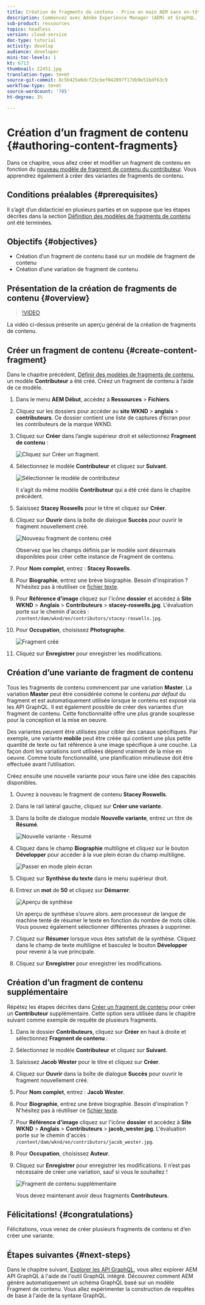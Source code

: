 ```yaml
---
title: Création de fragments de contenu - Prise en main AEM sans en-tête - GraphQL
description: Commencez avec Adobe Experience Manager (AEM) et GraphQL. Créez et modifiez un fragment de contenu en fonction d’un modèle de fragment de contenu. Découvrez comment créer des variantes de fragments de contenu.
sub-product: ressources
topics: headless
version: cloud-service
doc-type: tutorial
activity: develop
audience: developer
mini-toc-levels: 1
kt: 6713
thumbnail: 22451.jpg
translation-type: tm+mt
source-git-commit: 8c5b425e6dcf23cbef042097f17db9e51bdf63c9
workflow-type: tm+mt
source-wordcount: '785'
ht-degree: 3%

---
```



# Création d’un fragment de contenu {#authoring-content-fragments}

Dans ce chapitre, vous allez créer et modifier un fragment de contenu en fonction du [nouveau modèle de fragment de contenu du contributeur](./content-fragment-models.md). Vous apprendrez également à créer des variantes de fragments de contenu.

## Conditions préalables {#prerequisites}

Il s’agit d’un didacticiel en plusieurs parties et on suppose que les étapes décrites dans la section [Définition des modèles de fragments de contenu](./content-fragment-models.md) ont été terminées.

## Objectifs {#objectives}

* Création d’un fragment de contenu basé sur un modèle de fragment de contenu
* Création d’une variation de fragment de contenu

## Présentation de la création de fragments de contenu {#overview}

>[!VIDEO](https://video.tv.adobe.com/v/22451/?quality=12&learn=on)

La vidéo ci-dessus présente un aperçu général de la création de fragments de contenu.

## Créer un fragment de contenu {#create-content-fragment}

Dans le chapitre précédent, [Définir des modèles de fragments de contenu](./content-fragment-models.md), un modèle **Contributeur** a été créé. Créez un fragment de contenu à l’aide de ce modèle.

1. Dans le menu **AEM Début**, accédez à **Ressources** > **Fichiers**.
1. Cliquez sur les dossiers pour accéder au **site WKND** > **anglais** > **contributeurs**. Ce dossier contient une liste de captures d’écran pour les contributeurs de la marque WKND.

1. Cliquez sur **Créer** dans l’angle supérieur droit et sélectionnez **Fragment de contenu** :

   ![Cliquez sur Créer un fragment.](assets/author-content-fragments/create-content-fragment-menu.png)

1. Sélectionnez le modèle **Contributeur** et cliquez sur **Suivant**.

   ![Sélectionner le modèle de contributeur](assets/author-content-fragments/select-contributor-model.png)

   Il s’agit du même modèle **Contributeur** qui a été créé dans le chapitre précédent.

1. Saisissez **Stacey Roswells** pour le titre et cliquez sur **Créer**.
1. Cliquez sur **Ouvrir** dans la boîte de dialogue **Succès** pour ouvrir le fragment nouvellement créé.

   ![Nouveau fragment de contenu créé](assets/author-content-fragments/new-content-fragment.png)

   Observez que les champs définis par le modèle sont désormais disponibles pour créer cette instance de Fragment de contenu.

1. Pour **Nom complet**, entrez : **Stacey Roswells**.
1. Pour **Biographie**, entrez une brève biographie. Besoin d&#39;inspiration ? N&#39;hésitez pas à réutiliser ce [fichier texte](assets/author-content-fragments/stacey-roswells-bio.txt).
1. Pour **Référence d&#39;image** cliquez sur l&#39;icône **dossier** et accédez à **Site WKND** > **Anglais** > **Contributeurs** > **stacey-roswells.jpg**. L&#39;évaluation porte sur le chemin d&#39;accès : `/content/dam/wknd/en/contributors/stacey-roswells.jpg`.
1. Pour **Occupation**, choisissez **Photographe**.

   ![Fragment créé](assets/author-content-fragments/stacye-roswell-fragment-authored.png)

1. Cliquez sur **Enregistrer** pour enregistrer les modifications.

## Création d’une variante de fragment de contenu

Tous les fragments de contenu commencent par une variation **Master**. La variation **Master** peut être considérée comme le contenu *par défaut* du fragment et est automatiquement utilisée lorsque le contenu est exposé via les API GraphQL. Il est également possible de créer des variantes d’un fragment de contenu. Cette fonctionnalité offre une plus grande souplesse pour la conception et la mise en oeuvre.

Des variantes peuvent être utilisées pour cibler des canaux spécifiques. Par exemple, une variante **mobile** peut être créée qui contient une plus petite quantité de texte ou fait référence à une image spécifique à une couche. La façon dont les variations sont utilisées dépend vraiment de la mise en oeuvre. Comme toute fonctionnalité, une planification minutieuse doit être effectuée avant l’utilisation.

Créez ensuite une nouvelle variante pour vous faire une idée des capacités disponibles.

1. Ouvrez à nouveau le fragment de contenu **Stacey Roswells**.
1. Dans le rail latéral gauche, cliquez sur **Créer une variante**.
1. Dans la boîte de dialogue modale **Nouvelle variante**, entrez un titre de **Résumé**.

   ![Nouvelle variante - Résumé](assets/author-content-fragments/new-variation-summary.png)

1. Cliquez dans le champ **Biographie** multiligne et cliquez sur le bouton **Développer** pour accéder à la vue plein écran du champ multiligne.

   ![Passer en mode plein écran](assets/author-content-fragments/enter-full-screen-view.png)

1. Cliquez sur **Synthèse du texte** dans le menu supérieur droit.

1. Entrez un **mot** de **50** et cliquez sur **Démarrer**.

   ![Aperçu de synthèse](assets/author-content-fragments/summarize-text-preview.png)

   Un aperçu de synthèse s’ouvre alors. aem processeur de langue de machine tente de résumer le texte en fonction du nombre de mots cible. Vous pouvez également sélectionner différentes phrases à supprimer.

1. Cliquez sur **Résumer** lorsque vous êtes satisfait de la synthèse. Cliquez dans le champ de texte multiligne et basculez le bouton **Développer** pour revenir à la vue principale.

1. Cliquez sur **Enregistrer** pour enregistrer les modifications.

## Création d’un fragment de contenu supplémentaire

Répétez les étapes décrites dans [Créer un fragment de contenu](#create-content-fragment) pour créer un **Contributeur** supplémentaire. Cette option sera utilisée dans le chapitre suivant comme exemple de requête de plusieurs fragments.

1. Dans le dossier **Contributeurs**, cliquez sur **Créer** en haut à droite et sélectionnez **Fragment de contenu** :
1. Sélectionnez le modèle **Contributeur** et cliquez sur **Suivant**.
1. Saisissez **Jacob Wester** pour le titre et cliquez sur **Créer**.
1. Cliquez sur **Ouvrir** dans la boîte de dialogue **Succès** pour ouvrir le fragment nouvellement créé.
1. Pour **Nom complet**, entrez : **Jacob Wester**.
1. Pour **Biographie**, entrez une brève biographie. Besoin d&#39;inspiration ? N&#39;hésitez pas à réutiliser ce [fichier texte](assets/author-content-fragments/jacob-wester.txt).
1. Pour **Référence d&#39;image** cliquez sur l&#39;icône **dossier** et accédez à **Site WKND** > **Anglais** > **Contributeurs** > **jacob_wester.jpg**. L&#39;évaluation porte sur le chemin d&#39;accès : `/content/dam/wknd/en/contributors/jacob_wester.jpg`.
1. Pour **Occupation**, choisissez **Auteur**.
1. Cliquez sur **Enregistrer** pour enregistrer les modifications. Il n’est pas nécessaire de créer une variation, sauf si vous le souhaitez !

   ![Fragment de contenu supplémentaire](assets/author-content-fragments/additional-content-fragment.png)

   Vous devez maintenant avoir deux fragments **Contributeurs**.

## Félicitations! {#congratulations}

Félicitations, vous venez de créer plusieurs fragments de contenu et d’en créer une variante.

## Étapes suivantes {#next-steps}

Dans le chapitre suivant, [Explorer les API GraphQL](explore-graphql-api.md), vous allez explorer AEM API GraphQL à l&#39;aide de l&#39;outil GraphQL intégré. Découvrez comment AEM génère automatiquement un schéma GraphQL basé sur un modèle Fragment de contenu. Vous allez expérimenter la construction de requêtes de base à l&#39;aide de la syntaxe GraphQL.